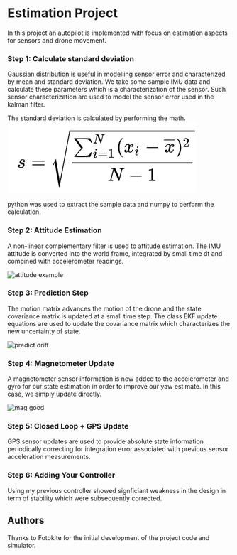 # Estimation Project #

In this project an autopilot is implemented with focus on estimation aspects for sensors and drone movement.
### Step 1: Calculate standard deviation ###

Gaussian distribution is useful in modelling sensor error and characterized by mean and standard deviation.  We take some sample IMU data and calculate these parameters which is a characterization of the sensor.  Such sensor characterization are used to model the sensor error used in the kalman filter.

The standard deviation is calculated by performing the math. 
![attitude example](images/stddev.png)

python was used to extract the sample data and numpy to perform the calculation.

### Step 2: Attitude Estimation ###

A non-linear complementary filter is used to attitude estimation.  The IMU attitude is converted into the world frame, integrated by small time dt and combined with accelerometer readings.

![attitude example](images/attitude-screenshot.png)


### Step 3: Prediction Step ###

The motion matrix advances the motion of the drone and the state covariance matrix is updated at a small time step.  The class EKF update equations are used to update the covariance matrix which characterizes the new uncertainty of state.  

![predict drift](images/predict-slow-drift.png)


### Step 4: Magnetometer Update ###

A magnetometer sensor information is now added to the accelerometer and gyro for our state estimation in order to improve our yaw estimate.  In this case, we simply update directly.  


![mag good](images/mag-good-solution.png)


### Step 5: Closed Loop + GPS Update ###

GPS sensor updates are used to provide absolute state information periodically correcting for integration error associated with previous sensor acceleration measurements.


### Step 6: Adding Your Controller ###

Using my previous controller showed signficiant weakness in the design in term of stability which were subsequently corrected.


## Authors ##

Thanks to Fotokite for the initial development of the project code and simulator.
